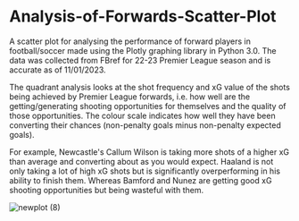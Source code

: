 # Analysis-of-Forwards-Scatter-Plot
A scatter plot for analysing the performance of forward players in football/soccer made using the Plotly graphing library in Python 3.0. The data was collected from FBref for 22-23 Premier League season and is accurate as of 11/01/2023. 

The quadrant analysis looks at the shot frequency and xG value of the shots being achieved by Premier League forwards, i.e. how well are the getting/generating shooting opportunities for themselves and the quality of those opportunities. The colour scale indicates how well they have been converting their chances (non-penalty goals minus non-penalty expected goals). 



For example, Newcastle's Callum Wilson is taking more shots of a higher xG than average and converting about as you would expect. Haaland is not only taking a lot of high xG shots but is significantly overperforming in his ability to finish them. Whereas Bamford and Nunez are getting good xG shooting opportunities but being wasteful with them. 

![newplot (8)](https://user-images.githubusercontent.com/122451735/211809764-64e87c92-3dcb-4c7a-8a8f-e7837f9db23e.png)
